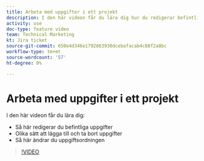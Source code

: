 ```yaml
---
title: Arbeta med uppgifter i ett projekt
description: I den här videon får du lära dig hur du redigerar befintliga uppgifter, hur du lägger till och tar bort uppgifter och hur du ändrar uppgiftsordningen.
activity: use
doc-type: feature video
team: Technical Marketing
kt: Jira ticket
source-git-commit: 650e4d346e1792863930dcebafacab4c88f2a8bc
workflow-type: tm+mt
source-wordcount: '57'
ht-degree: 0%

---
```


# Arbeta med uppgifter i ett projekt

I den här videon får du lära dig:

* Så här redigerar du befintliga uppgifter
* Olika sätt att lägga till och ta bort uppgifter
* Så här ändrar du uppgiftsordningen

>[!VIDEO](https://video.tv.adobe.com/v/335088/?quality=12&learn=on)